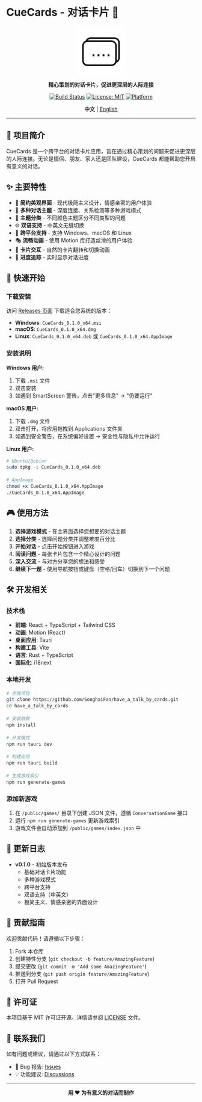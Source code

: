 # CueCards - 对话卡片 🎯

<div align="center">

![CueCards Logo](public/card-icon.svg)

**精心策划的对话卡片，促进更深层的人际连接**

[![Build Status](https://github.com/SonghaiFan/have_a_talk_by_cards/actions/workflows/build.yml/badge.svg)](https://github.com/SonghaiFan/have_a_talk_by_cards/actions/workflows/build.yml)
[![License: MIT](https://img.shields.io/badge/License-MIT-yellow.svg)](https://opensource.org/licenses/MIT)
[![Platform](https://img.shields.io/badge/Platform-Windows%20|%20macOS%20|%20Linux-blue.svg)](https://github.com/SonghaiFan/have_a_talk_by_cards/releases)

**中文** | [English](public/README-EN.md)

</div>

---

## 📖 项目简介

CueCards 是一个跨平台的对话卡片应用，旨在通过精心策划的问题来促进更深层的人际连接。无论是情侣、朋友、家人还是团队建设，CueCards 都能帮助您开启有意义的对话。

## ✨ 主要特性

- 🎨 **简约美观界面** - 现代极简主义设计，情感亲密的用户体验
- 🎯 **多种对话主题** - 深度连接、关系检测等多种游戏模式
- 🌈 **主题分类** - 不同颜色主题区分不同类型的问题
- 🌐 **双语支持** - 中英文无缝切换
- 📱 **跨平台支持** - 支持 Windows、macOS 和 Linux
- 🎭 **流畅动画** - 使用 Motion 库打造丝滑的用户体验
- 💫 **卡片交互** - 自然的卡片翻转和切换动画
- 🔄 **进度追踪** - 实时显示对话进度

## 🚀 快速开始

### 下载安装

访问 [Releases 页面](https://github.com/SonghaiFan/have_a_talk_by_cards/releases) 下载适合您系统的版本：

- **Windows**: `CueCards_0.1.0_x64.msi`
- **macOS**: `CueCards_0.1.0_x64.dmg`
- **Linux**: `CueCards_0.1.0_x64.deb` 或 `CueCards_0.1.0_x64.AppImage`

### 安装说明

**Windows 用户:**

1. 下载 `.msi` 文件
2. 双击安装
3. 如遇到 SmartScreen 警告，点击"更多信息" → "仍要运行"

**macOS 用户:**

1. 下载 `.dmg` 文件
2. 双击打开，将应用拖拽到 Applications 文件夹
3. 如遇到安全警告，在系统偏好设置 → 安全性与隐私中允许运行

**Linux 用户:**

```bash
# Ubuntu/Debian
sudo dpkg -i CueCards_0.1.0_x64.deb

# AppImage
chmod +x CueCards_0.1.0_x64.AppImage
./CueCards_0.1.0_x64.AppImage
```

## 🎮 使用方法

1. **选择游戏模式** - 在主界面选择您想要的对话主题
2. **选择分类** - 选择问题分类并调整难度百分比
3. **开始对话** - 点击开始按钮进入游戏
4. **阅读问题** - 每张卡片包含一个精心设计的问题
5. **深入交流** - 与对方分享您的想法和感受
6. **继续下一题** - 使用导航按钮或键盘（空格/回车）切换到下一个问题

## 🛠️ 开发相关

### 技术栈

- **前端**: React + TypeScript + Tailwind CSS
- **动画**: Motion (React)
- **桌面应用**: Tauri
- **构建工具**: Vite
- **语言**: Rust + TypeScript
- **国际化**: i18next

### 本地开发

```bash
# 克隆项目
git clone https://github.com/SonghaiFan/have_a_talk_by_cards.git
cd have_a_talk_by_cards

# 安装依赖
npm install

# 开发模式
npm run tauri dev

# 构建应用
npm run tauri build

# 生成游戏索引
npm run generate-games
```

### 添加新游戏

1. 在 `/public/games/` 目录下创建 JSON 文件，遵循 `ConversationGame` 接口
2. 运行 `npm run generate-games` 更新游戏索引
3. 游戏文件会自动添加到 `/public/games/index.json` 中

## 📝 更新日志

- **v0.1.0** - 初始版本发布
  - 基础对话卡片功能
  - 多种游戏模式
  - 跨平台支持
  - 双语支持（中英文）
  - 极简主义、情感亲密的界面设计

## 🤝 贡献指南

欢迎贡献代码！请遵循以下步骤：

1. Fork 本仓库
2. 创建特性分支 (`git checkout -b feature/AmazingFeature`)
3. 提交更改 (`git commit -m 'Add some AmazingFeature'`)
4. 推送到分支 (`git push origin feature/AmazingFeature`)
5. 打开 Pull Request

## 📄 许可证

本项目基于 MIT 许可证开源。详情请参阅 [LICENSE](LICENSE) 文件。

## 💬 联系我们

如有问题或建议，请通过以下方式联系：

- 🐛 Bug 报告: [Issues](https://github.com/SonghaiFan/have_a_talk_by_cards/issues)
- 💡 功能建议: [Discussions](https://github.com/SonghaiFan/have_a_talk_by_cards/discussions)

---

<div align="center">

**用 ❤️ 为有意义的对话而制作**

</div>
